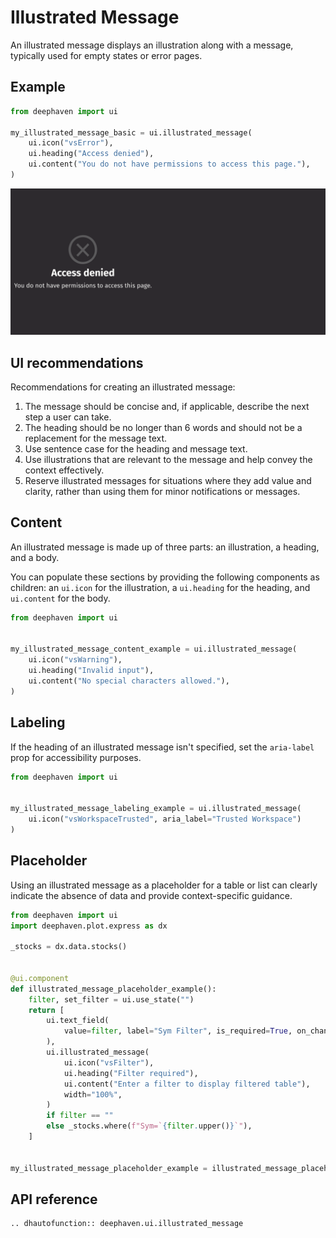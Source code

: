 # Illustrated Message

An illustrated message displays an illustration along with a message, typically used for empty states or error pages.

## Example

```python
from deephaven import ui

my_illustrated_message_basic = ui.illustrated_message(
    ui.icon("vsError"),
    ui.heading("Access denied"),
    ui.content("You do not have permissions to access this page."),
)
```

![Illustrated Message Basic Example](../_assets/illustrated_message_basic.png)

## UI recommendations

Recommendations for creating an illustrated message:

1. The message should be concise and, if applicable, describe the next step a user can take.
2. The heading should be no longer than 6 words and should not be a replacement for the message text.
3. Use sentence case for the heading and message text.
4. Use illustrations that are relevant to the message and help convey the context effectively.
5. Reserve illustrated messages for situations where they add value and clarity, rather than using them for minor notifications or messages.

## Content

An illustrated message is made up of three parts: an illustration, a heading, and a body.

You can populate these sections by providing the following components as children: an `ui.icon` for the illustration, a `ui.heading` for the heading, and `ui.content` for the body.

```python
from deephaven import ui


my_illustrated_message_content_example = ui.illustrated_message(
    ui.icon("vsWarning"),
    ui.heading("Invalid input"),
    ui.content("No special characters allowed."),
)
```

## Labeling

If the heading of an illustrated message isn't specified, set the `aria-label` prop for accessibility purposes.

```python
from deephaven import ui


my_illustrated_message_labeling_example = ui.illustrated_message(
    ui.icon("vsWorkspaceTrusted", aria_label="Trusted Workspace")
)
```

## Placeholder

Using an illustrated message as a placeholder for a table or list can clearly indicate the absence of data and provide context-specific guidance.

```python
from deephaven import ui
import deephaven.plot.express as dx

_stocks = dx.data.stocks()


@ui.component
def illustrated_message_placeholder_example():
    filter, set_filter = ui.use_state("")
    return [
        ui.text_field(
            value=filter, label="Sym Filter", is_required=True, on_change=set_filter
        ),
        ui.illustrated_message(
            ui.icon("vsFilter"),
            ui.heading("Filter required"),
            ui.content("Enter a filter to display filtered table"),
            width="100%",
        )
        if filter == ""
        else _stocks.where(f"Sym=`{filter.upper()}`"),
    ]


my_illustrated_message_placeholder_example = illustrated_message_placeholder_example()
```

## API reference

```{eval-rst}
.. dhautofunction:: deephaven.ui.illustrated_message
```
